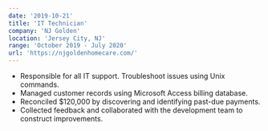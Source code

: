 ```yaml
---
date: '2019-10-21'
title: 'IT Technician'
company: 'NJ Golden'
location: 'Jersey City, NJ'
range: 'October 2019 - July 2020'
url: 'https://njgoldenhomecare.com/'
---
```


- Responsible for all IT support. Troubleshoot issues using Unix commands.
- Managed customer records using Microsoft Access billing database.
- Reconciled $120,000 by discovering and identifying past-due payments.
- Collected feedback and collaborated with the development team to construct improvements.